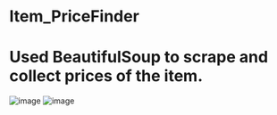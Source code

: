 # Item_PriceFinder

# Used BeautifulSoup to scrape and collect prices of the item.

![image](https://user-images.githubusercontent.com/42685801/197704149-3c3e754d-a502-4348-954b-d3165f329097.png)
![image](https://user-images.githubusercontent.com/42685801/197704278-e7ec7054-af62-48a2-95a4-1d9553c23065.png)
